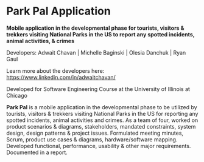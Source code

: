 # Park Pal Application
**Mobile application in the developmental phase for tourists, visitors & trekkers visiting National Parks in the US to report any spotted incidents, animal activities, & crimes**

Developers: Adwait Chavan | Michelle Baginski | Olesia Danchuk | Ryan Gaul

Learn more about the developers here: https://www.linkedin.com/in/adwaitchavan/

Developed for Software Engineering Course at the University of Illinois at Chicago

**Park Pal** is a mobile application in the developmental phase to be utilized by tourists, visitors & trekkers visiting National Parks in the US for reporting any spotted incidents, animal activities and crimes. As a team of four, worked on product scenarios & diagrams, stakeholders, mandated constraints, system design, design patterns & project issues. Formulated meeting minutes, Scrum, product use cases & diagrams, hardware/software mapping. Developed functional, performance, usability & other major requirements. Documented in a report.
